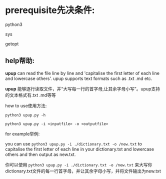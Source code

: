# prerequisite先决条件:

python3

sys

getopt



## help帮助:

**upup** can read the file line by line and 'capitalise the first letter of each line and lowercase others'. upup supports text formats such as .txt .md etc.

**upup** 能够逐行读取文件，并“大写每一行的首字母,让其余字母小写”。upup支持的文本格式有.txt .md等等



how to use使用方法:

`python3 upup.py -h`

`python3 upup.py -i <inputfile> -o <outputfile>`




for example举例:

you can use `python3 upup.py -i ./dictionary.txt -o /new.txt` to capitalise the first letter of each line in your dictionary.txt and lowercase others and then output as new.txt.

你可以使用 `python3 upup.py -i ./dictionary.txt -o /new.txt` 来大写你dictionary.txt文件的每一行首字母，并让其余字母小写，并将文件输出为new.txt
